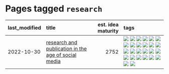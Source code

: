 # Pages tagged `research`

|last_modified|title|est. idea maturity|tags
|:---|:---|---:|:---|
|2022-10-30|[research and publication in the age of social media](../research-and-social.md)|2752|[![](https://img.shields.io/badge/tag-arxiv-83cbca)](../tags/arxiv.md) [![](https://img.shields.io/badge/tag-citation-e33481)](../tags/citation.md) [![](https://img.shields.io/badge/tag-corrections-b59164)](../tags/corrections.md) [![](https://img.shields.io/badge/tag-credit-2b1224)](../tags/credit.md) [![](https://img.shields.io/badge/tag-curation-869cae)](../tags/curation.md) [![](https://img.shields.io/badge/tag-discoverability-3c7f53)](../tags/discoverability.md) [![](https://img.shields.io/badge/tag-discussion-d548d8)](../tags/discussion.md) [![](https://img.shields.io/badge/tag-feed-22d494)](../tags/feed.md) [![](https://img.shields.io/badge/tag-git-90446b)](../tags/git.md) [![](https://img.shields.io/badge/tag-github-35d2ce)](../tags/github.md) [![](https://img.shields.io/badge/tag-historyofscience-8e95e2)](../tags/historyofscience.md) [![](https://img.shields.io/badge/tag-mastodon-be4650)](../tags/mastodon.md) [![](https://img.shields.io/badge/tag-openreview-3f3dc3)](../tags/openreview.md) [![](https://img.shields.io/badge/tag-paperswithcode-cdef47)](../tags/paperswithcode.md) [![](https://img.shields.io/badge/tag-platform-99b5f2)](../tags/platform.md) [![](https://img.shields.io/badge/tag-publication-2b1421)](../tags/publication.md) [![](https://img.shields.io/badge/tag-reproducibility-d46ff4)](../tags/reproducibility.md) [![](https://img.shields.io/badge/tag-research-faa2fc)](../tags/research.md) [![](https://img.shields.io/badge/tag-retractions-1ee399)](../tags/retractions.md) [![](https://img.shields.io/badge/tag-search-49fd1a)](../tags/search.md) [![](https://img.shields.io/badge/tag-socialmedia-6edb5)](../tags/socialmedia.md) [![](https://img.shields.io/badge/tag-stackoverflow-f1c85)](../tags/stackoverflow.md) [![](https://img.shields.io/badge/tag-subscription-2229ca)](../tags/subscription.md) [![](https://img.shields.io/badge/tag-transparency-3a9a4f)](../tags/transparency.md) [![](https://img.shields.io/badge/tag-twitter-3b815)](../tags/twitter.md) [![](https://img.shields.io/badge/tag-validation-3b18a)](../tags/validation.md)|
